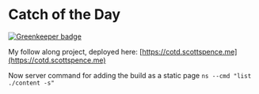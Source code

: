 # Catch of the Day

[![Greenkeeper badge](https://badges.greenkeeper.io/spences10/react-for-beginners.svg)](https://greenkeeper.io/)

My follow along project, deployed here: [https://cotd.scottspence.me](https://cotd.scottspence.me)


Now server command for adding the build as a static page
`ns --cmd "list ./content -s"`



